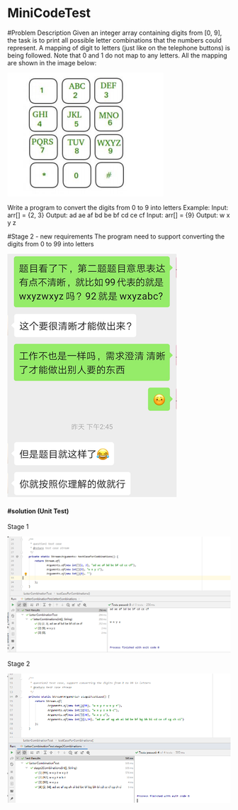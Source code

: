 # MiniCodeTest

#Problem Description
Given an integer array containing digits from [0, 9], the task is to print all possible letter
combinations that the numbers could represent. A mapping of digit to letters (just like
on the telephone buttons) is being followed. Note that 0 and 1 do not map to any
letters. All the mapping are shown in the image below:

![1567360753012](https://github.com/visrlinqing/MiniCodeTest/blob/master/image/digit001.png)

Write a program to convert the digits from 0 to 9 into letters
Example:
Input: arr[] = {2, 3}
Output: ad ae af bd be bf cd ce cf
Input: arr[] = {9}
Output: w x y z

#Stage 2 - new requirements
The program need to support converting the digits from 0 to 99 into letters

![1567360987295](https://github.com/visrlinqing/MiniCodeTest/blob/master/image/stage2.png)

#### #solution (Unit Test)

Stage 1

![1567361149254](https://github.com/visrlinqing/MiniCodeTest/blob/master/image/testcase001.png)



Stage 2

![1567361357574](https://github.com/visrlinqing/MiniCodeTest/blob/master/image/testcase002.png)

